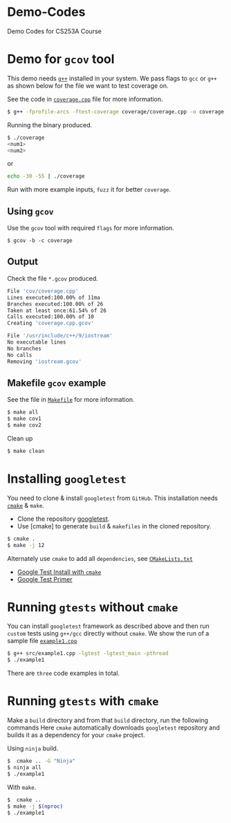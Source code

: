 # Demo-Codes

Demo Codes for CS253A Course

# Demo for `gcov` tool

This demo needs [`g++`](https://gcc.gnu.org/) installed in your system.
We pass flags to `gcc` or `g++` as shown below for the file we want to test coverage on. 

See the code in [`coverage.cpp`](coverage/coverage.cpp) file for more information. 

```bash 
$ g++ -fprofile-arcs -ftest-coverage coverage/coverage.cpp -o coverage
```

Running the binary produced. 

```bash
$ ./coverage 
<num1> 
<num2>
```

or 

```bash 
echo -30 -55 | ./coverage
```

Run with more example inputs, `fuzz` it for better `coverage`. 

## Using `gcov`

Use the `gcov` tool with required `flags` for more information. 

```
$ gcov -b -c coverage
```

## Output 

Check the file `*.gcov` produced. 

```bash
File 'cov/coverage.cpp'
Lines executed:100.00% of 11ma
Branches executed:100.00% of 26
Taken at least once:61.54% of 26
Calls executed:100.00% of 10
Creating 'coverage.cpp.gcov'

File '/usr/include/c++/9/iostream'
No executable lines
No branches
No calls
Removing 'iostream.gcov'
```

## Makefile `gcov` example

See the file in [`Makefile`](coverage/Makefile) for more information. 

```bash
$ make all
$ make cov1
$ make cov2
```

Clean up 

```bash
$ make clean 
```

# Installing `googletest`
 
You need to clone & install `googletest` from `GitHub`. 
This installation needs [`cmake`](https://cmake.org/install/) & `make`.

- Clone the repository [googletest](https://github.com/google/googletest). 
- Use [cmake] to generate `build` & `makefiles` in the cloned repository. 

```bash 
$ cmake .
$ make -j 12
```

Alternately use `cmake` to add all `dependencies`, see [`CMakeLists.txt`](CMakeLists.txt)

- [Google Test Install with `cmake`](https://github.com/google/googletest)
- [Google Test Primer](https://github.com/google/googletest/blob/master/docs/primer.md)

# Running `gtests` without `cmake`

You can install `googletest` framework as described above and then run `custom` tests using `g++/gcc` directly without `cmake`. 
We show the run of a sample file [`example1.cpp`](src/example1)

```bash 
$ g++ src/example1.cpp -lgtest -lgtest_main -pthread
$ ./example1
```

There are `three` code examples in total. 

# Running `gtests` with `cmake`

Make a `build` directory and from that `build` directory, run the following commands
Here `cmake` automatically downloads `googletest` repository and builds it as a dependency for your `cmake` project. 

Using `ninja` build. 

```bash 
$  cmake .. -G "Ninja"
$ ninja all
$ ./example1
```

With `make`. 

```bash 
$  cmake .. 
$ make -j $(nproc)
$ ./example1
```